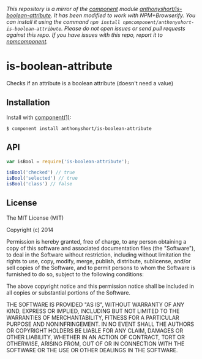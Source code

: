 *This repository is a mirror of the [component](http://component.io) module [anthonyshort/is-boolean-attribute](http://github.com/anthonyshort/is-boolean-attribute). It has been modified to work with NPM+Browserify. You can install it using the command `npm install npmcomponent/anthonyshort-is-boolean-attribute`. Please do not open issues or send pull requests against this repo. If you have issues with this repo, report it to [npmcomponent](https://github.com/airportyh/npmcomponent).*

# is-boolean-attribute

  Checks if an attribute is a boolean attribute (doesn't need a value)

## Installation

  Install with [component(1)](http://component.io):

    $ component install anthonyshort/is-boolean-attribute

## API

```js
var isBool = require('is-boolean-attribute');

isBool('checked') // true
isBool('selected') // true
isBool('class') // false
```

## License

  The MIT License (MIT)

  Copyright (c) 2014 <copyright holders>

  Permission is hereby granted, free of charge, to any person obtaining a copy
  of this software and associated documentation files (the "Software"), to deal
  in the Software without restriction, including without limitation the rights
  to use, copy, modify, merge, publish, distribute, sublicense, and/or sell
  copies of the Software, and to permit persons to whom the Software is
  furnished to do so, subject to the following conditions:

  The above copyright notice and this permission notice shall be included in
  all copies or substantial portions of the Software.

  THE SOFTWARE IS PROVIDED "AS IS", WITHOUT WARRANTY OF ANY KIND, EXPRESS OR
  IMPLIED, INCLUDING BUT NOT LIMITED TO THE WARRANTIES OF MERCHANTABILITY,
  FITNESS FOR A PARTICULAR PURPOSE AND NONINFRINGEMENT. IN NO EVENT SHALL THE
  AUTHORS OR COPYRIGHT HOLDERS BE LIABLE FOR ANY CLAIM, DAMAGES OR OTHER
  LIABILITY, WHETHER IN AN ACTION OF CONTRACT, TORT OR OTHERWISE, ARISING FROM,
  OUT OF OR IN CONNECTION WITH THE SOFTWARE OR THE USE OR OTHER DEALINGS IN
  THE SOFTWARE.